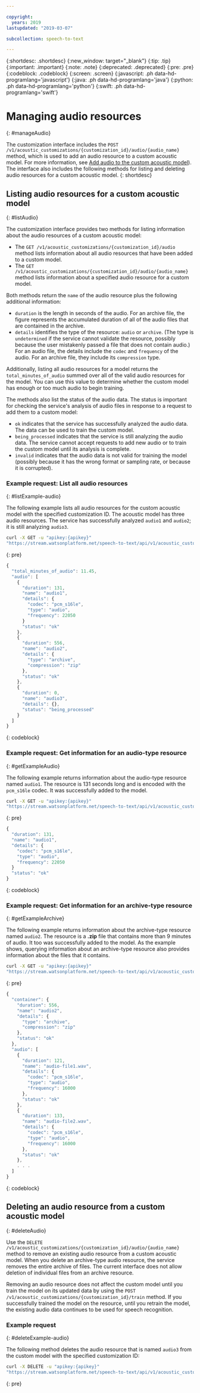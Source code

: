 ```yaml
---

copyright:
  years: 2019
lastupdated: "2019-03-07"

subcollection: speech-to-text

---
```


{:shortdesc: .shortdesc}
{:new_window: target="_blank"}
{:tip: .tip}
{:important: .important}
{:note: .note}
{:deprecated: .deprecated}
{:pre: .pre}
{:codeblock: .codeblock}
{:screen: .screen}
{:javascript: .ph data-hd-programlang='javascript'}
{:java: .ph data-hd-programlang='java'}
{:python: .ph data-hd-programlang='python'}
{:swift: .ph data-hd-programlang='swift'}

# Managing audio resources
{: #manageAudio}

The customization interface includes the `POST /v1/acoustic_customizations/{customization_id}/audio/{audio_name}` method, which is used to add an audio resource to a custom acoustic model. For more information, see [Add audio to the custom acoustic model](/docs/services/speech-to-text/acoustic-create.html#addAudio)). The interface also includes the following methods for listing and deleting audio resources for a custom acoustic model.
{: shortdesc}

## Listing audio resources for a custom acoustic model
{: #listAudio}

The customization interface provides two methods for listing information about the audio resources of a custom acoustic model:

-   The `GET /v1/acoustic_customizations/{customization_id}/audio` method lists information about all audio resources that have been added to a custom model.
-   The `GET /v1/acoustic_customizations/{customization_id}/audio/{audio_name}` method lists information about a specified audio resource for a custom model.

Both methods return the `name` of the audio resource plus the following additional information:

-   `duration` is the length in seconds of the audio. For an archive file, the figure represents the accumulated duration of all of the audio files that are contained in the archive.
-   `details` identifies the type of the resource: `audio` or `archive`. (The type is `undetermined` if the service cannot validate the resource, possibly because the user mistakenly passed a file that does not contain audio.) For an audio file, the details include the `codec` and `frequency` of the audio. For an archive file, they include its `compression` type.

Additionally, listing all audio resources for a model returns the `total_minutes_of_audio` summed over all of the valid audio resources for the model. You can use this value to determine whether the custom model has enough or too much audio to begin training.

The methods also list the status of the audio data. The status is important for checking the service's analysis of audio files in response to a request to add them to a custom model:

-   `ok` indicates that the service has successfully analyzed the audio data. The data can be used to train the custom model.
-   `being_processed` indicates that the service is still analyzing the audio data. The service cannot accept requests to add new audio or to train the custom model until its analysis is complete.
-   `invalid` indicates that the audio data is not valid for training the model (possibly because it has the wrong format or sampling rate, or because it is corrupted).

### Example request: List all audio resources
{: #listExample-audio}

The following example lists all audio resources for the custom acoustic model with the specified customization ID. The acoustic model has three audio resources. The service has successfully analyzed `audio1` and `audio2`; it is still analyzing `audio3`.

```bash
curl -X GET -u "apikey:{apikey}"
"https://stream.watsonplatform.net/speech-to-text/api/v1/acoustic_customizations/{customization_id}/audio"
```
{: pre}

```javascript
{
  "total_minutes_of_audio": 11.45,
  "audio": [
    {
      "duration": 131,
      "name": "audio1",
      "details": {
        "codec": "pcm_s16le",
        "type": "audio",
        "frequency": 22050
      }
      "status": "ok"
    },
    {
      "duration": 556,
      "name": "audio2",
      "details": {
        "type": "archive",
        "compression": "zip"
      },
      "status": "ok"
    },
    {
      "duration": 0,
      "name": "audio3",
      "details": {},
      "status": "being_processed"
    }
  ]
}
```
{: codeblock}

### Example request: Get information for an audio-type resource
{: #getExampleAudio}

The following example returns information about the audio-type resource named `audio1`. The resource is 131 seconds long and is encoded with the `pcm_s16le` codec. It was successfully added to the model.

```bash
curl -X GET -u "apikey:{apikey}"
"https://stream.watsonplatform.net/speech-to-text/api/v1/acoustic_customizations/{customization_id}/audio/audio1"
```
{: pre}

```javascript
{
  "duration": 131,
  "name": "audio1",
  "details": {
    "codec": "pcm_s16le",
    "type": "audio",
    "frequency": 22050
  }
  "status": "ok"
}
```
{: codeblock}

### Example request: Get information for an archive-type resource
{: #getExampleArchive}

The following example returns information about the archive-type resource named `audio2`. The resource is a **.zip** file that contains more than 9 minutes of audio. It too was successfully added to the model. As the example shows, querying information about an archive-type resource also provides information about the files that it contains.

```bash
curl -X GET -u "apikey:{apikey}"
"https://stream.watsonplatform.net/speech-to-text/api/v1/acoustic_customizations/{customization_id}/audio/audio2"
```
{: pre}

```javascript
{
  "container": {
    "duration": 556,
    "name": "audio2",
    "details": {
      "type": "archive",
      "compression": "zip"
    },
    "status": "ok"
  },
  "audio": [
    {
      "duration": 121,
      "name": "audio-file1.wav",
      "details": {
        "codec": "pcm_s16le",
        "type": "audio",
        "frequency": 16000
      },
      "status": "ok"
    },
    {
      "duration": 133,
      "name": "audio-file2.wav",
      "details": {
        "codec": "pcm_s16le",
        "type": "audio",
        "frequency": 16000
      },
      "status": "ok"
    },
    . . .
  ]
}
```
{: codeblock}

## Deleting an audio resource from a custom acoustic model
{: #deleteAudio}

Use the `DELETE /v1/acoustic_customizations/{customization_id}/audio/{audio_name}` method to remove an existing audio resource from a custom acoustic model. When you delete an archive-type audio resource, the service removes the entire archive of files. The current interface does not allow deletion of individual files from an archive resource.

Removing an audio resource does not affect the custom model until you train the model on its updated data by using the `POST /v1/acoustic_customizations/{customization_id}/train` method. If you successfully trained the model on the resource, until you retrain the model, the existing audio data continues to be used for speech recognition.

### Example request
{: #deleteExample-audio}

The following method deletes the audio resource that is named `audio3` from the custom model with the specified customization ID:

```bash
curl -X DELETE -u "apikey:{apikey}"
"https://stream.watsonplatform.net/speech-to-text/api/v1/acoustic_customizations/{customization_id}/audio/audio3"
```
{: pre}
